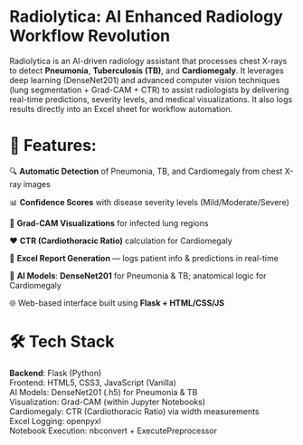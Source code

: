 # Radiolytica: AI Enhanced Radiology Workflow Revolution

Radiolytica is an AI-driven radiology assistant that processes chest X-rays to detect **Pneumonia**, **Tuberculosis (TB)**, and **Cardiomegaly**. It leverages deep learning (DenseNet201) and advanced computer vision techniques (lung segmentation + Grad-CAM + CTR) to assist radiologists by delivering real-time predictions, severity levels, and medical visualizations. It also logs results directly into an Excel sheet for workflow automation.
 
# 🚀 Features:

 🔍 **Automatic Detection** of Pneumonia, TB, and Cardiomegaly from chest X-ray images

 📊 **Confidence Scores** with disease severity levels (Mild/Moderate/Severe)

 📸 **Grad-CAM Visualizations** for infected lung regions

 ❤️ **CTR (Cardiothoracic Ratio)** calculation for Cardiomegaly

 📁 **Excel Report Generation** — logs patient info & predictions in real-time

 🧠 **AI Models**: **DenseNet201** for Pneumonia & TB; anatomical logic for Cardiomegaly

 🌐 Web-based interface built using **Flask + HTML/CSS/JS**

# 🛠️ Tech Stack

**Backend**: Flask (Python) <br>
Frontend: HTML5, CSS3, JavaScript (Vanilla) <br>
AI Models: DenseNet201 (.h5) for Pneumonia & TB <br>
Visualization: Grad-CAM (within Jupyter Notebooks) <br>
Cardiomegaly: CTR (Cardiothoracic Ratio) via width measurements <br>
Excel Logging: openpyxl <br>
Notebook Execution: nbconvert + ExecutePreprocessor

